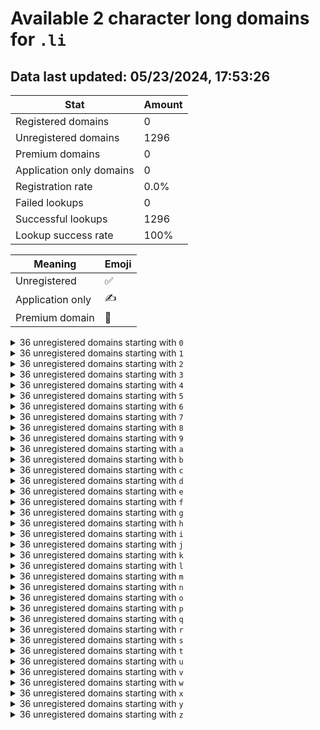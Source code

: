 # Available 2 character long domains for `.li`

## Data last updated: 05/23/2024, 17:53:26

|Stat|Amount|
|--|--|
|Registered domains|0|
|Unregistered domains|1296|
|Premium domains|0|
|Application only domains|0|
|Registration rate|0.0%|
|Failed lookups|0|
|Successful lookups|1296|
|Lookup success rate|100%|


|Meaning|Emoji|
|--|--|
|Unregistered|:white_check_mark:|
|Application only|:writing_hand:|
|Premium domain|:gem:|

<details>
<summary>36 unregistered domains starting with <bold><code>0</code></bold></summary>

|Type|Domain|
|--|--|
|:white_check_mark:|`00.li`|
|:white_check_mark:|`01.li`|
|:white_check_mark:|`02.li`|
|:white_check_mark:|`03.li`|
|:white_check_mark:|`04.li`|
|:white_check_mark:|`05.li`|
|:white_check_mark:|`06.li`|
|:white_check_mark:|`07.li`|
|:white_check_mark:|`08.li`|
|:white_check_mark:|`09.li`|
|:white_check_mark:|`0a.li`|
|:white_check_mark:|`0b.li`|
|:white_check_mark:|`0c.li`|
|:white_check_mark:|`0d.li`|
|:white_check_mark:|`0e.li`|
|:white_check_mark:|`0f.li`|
|:white_check_mark:|`0g.li`|
|:white_check_mark:|`0h.li`|
|:white_check_mark:|`0i.li`|
|:white_check_mark:|`0j.li`|
|:white_check_mark:|`0k.li`|
|:white_check_mark:|`0l.li`|
|:white_check_mark:|`0m.li`|
|:white_check_mark:|`0n.li`|
|:white_check_mark:|`0o.li`|
|:white_check_mark:|`0p.li`|
|:white_check_mark:|`0q.li`|
|:white_check_mark:|`0r.li`|
|:white_check_mark:|`0s.li`|
|:white_check_mark:|`0t.li`|
|:white_check_mark:|`0u.li`|
|:white_check_mark:|`0v.li`|
|:white_check_mark:|`0w.li`|
|:white_check_mark:|`0x.li`|
|:white_check_mark:|`0y.li`|
|:white_check_mark:|`0z.li`|
</details>
<details>
<summary>36 unregistered domains starting with <bold><code>1</code></bold></summary>

|Type|Domain|
|--|--|
|:white_check_mark:|`10.li`|
|:white_check_mark:|`11.li`|
|:white_check_mark:|`12.li`|
|:white_check_mark:|`13.li`|
|:white_check_mark:|`14.li`|
|:white_check_mark:|`15.li`|
|:white_check_mark:|`16.li`|
|:white_check_mark:|`17.li`|
|:white_check_mark:|`18.li`|
|:white_check_mark:|`19.li`|
|:white_check_mark:|`1a.li`|
|:white_check_mark:|`1b.li`|
|:white_check_mark:|`1c.li`|
|:white_check_mark:|`1d.li`|
|:white_check_mark:|`1e.li`|
|:white_check_mark:|`1f.li`|
|:white_check_mark:|`1g.li`|
|:white_check_mark:|`1h.li`|
|:white_check_mark:|`1i.li`|
|:white_check_mark:|`1j.li`|
|:white_check_mark:|`1k.li`|
|:white_check_mark:|`1l.li`|
|:white_check_mark:|`1m.li`|
|:white_check_mark:|`1n.li`|
|:white_check_mark:|`1o.li`|
|:white_check_mark:|`1p.li`|
|:white_check_mark:|`1q.li`|
|:white_check_mark:|`1r.li`|
|:white_check_mark:|`1s.li`|
|:white_check_mark:|`1t.li`|
|:white_check_mark:|`1u.li`|
|:white_check_mark:|`1v.li`|
|:white_check_mark:|`1w.li`|
|:white_check_mark:|`1x.li`|
|:white_check_mark:|`1y.li`|
|:white_check_mark:|`1z.li`|
</details>
<details>
<summary>36 unregistered domains starting with <bold><code>2</code></bold></summary>

|Type|Domain|
|--|--|
|:white_check_mark:|`20.li`|
|:white_check_mark:|`21.li`|
|:white_check_mark:|`22.li`|
|:white_check_mark:|`23.li`|
|:white_check_mark:|`24.li`|
|:white_check_mark:|`25.li`|
|:white_check_mark:|`26.li`|
|:white_check_mark:|`27.li`|
|:white_check_mark:|`28.li`|
|:white_check_mark:|`29.li`|
|:white_check_mark:|`2a.li`|
|:white_check_mark:|`2b.li`|
|:white_check_mark:|`2c.li`|
|:white_check_mark:|`2d.li`|
|:white_check_mark:|`2e.li`|
|:white_check_mark:|`2f.li`|
|:white_check_mark:|`2g.li`|
|:white_check_mark:|`2h.li`|
|:white_check_mark:|`2i.li`|
|:white_check_mark:|`2j.li`|
|:white_check_mark:|`2k.li`|
|:white_check_mark:|`2l.li`|
|:white_check_mark:|`2m.li`|
|:white_check_mark:|`2n.li`|
|:white_check_mark:|`2o.li`|
|:white_check_mark:|`2p.li`|
|:white_check_mark:|`2q.li`|
|:white_check_mark:|`2r.li`|
|:white_check_mark:|`2s.li`|
|:white_check_mark:|`2t.li`|
|:white_check_mark:|`2u.li`|
|:white_check_mark:|`2v.li`|
|:white_check_mark:|`2w.li`|
|:white_check_mark:|`2x.li`|
|:white_check_mark:|`2y.li`|
|:white_check_mark:|`2z.li`|
</details>
<details>
<summary>36 unregistered domains starting with <bold><code>3</code></bold></summary>

|Type|Domain|
|--|--|
|:white_check_mark:|`30.li`|
|:white_check_mark:|`31.li`|
|:white_check_mark:|`32.li`|
|:white_check_mark:|`33.li`|
|:white_check_mark:|`34.li`|
|:white_check_mark:|`35.li`|
|:white_check_mark:|`36.li`|
|:white_check_mark:|`37.li`|
|:white_check_mark:|`38.li`|
|:white_check_mark:|`39.li`|
|:white_check_mark:|`3a.li`|
|:white_check_mark:|`3b.li`|
|:white_check_mark:|`3c.li`|
|:white_check_mark:|`3d.li`|
|:white_check_mark:|`3e.li`|
|:white_check_mark:|`3f.li`|
|:white_check_mark:|`3g.li`|
|:white_check_mark:|`3h.li`|
|:white_check_mark:|`3i.li`|
|:white_check_mark:|`3j.li`|
|:white_check_mark:|`3k.li`|
|:white_check_mark:|`3l.li`|
|:white_check_mark:|`3m.li`|
|:white_check_mark:|`3n.li`|
|:white_check_mark:|`3o.li`|
|:white_check_mark:|`3p.li`|
|:white_check_mark:|`3q.li`|
|:white_check_mark:|`3r.li`|
|:white_check_mark:|`3s.li`|
|:white_check_mark:|`3t.li`|
|:white_check_mark:|`3u.li`|
|:white_check_mark:|`3v.li`|
|:white_check_mark:|`3w.li`|
|:white_check_mark:|`3x.li`|
|:white_check_mark:|`3y.li`|
|:white_check_mark:|`3z.li`|
</details>
<details>
<summary>36 unregistered domains starting with <bold><code>4</code></bold></summary>

|Type|Domain|
|--|--|
|:white_check_mark:|`40.li`|
|:white_check_mark:|`41.li`|
|:white_check_mark:|`42.li`|
|:white_check_mark:|`43.li`|
|:white_check_mark:|`44.li`|
|:white_check_mark:|`45.li`|
|:white_check_mark:|`46.li`|
|:white_check_mark:|`47.li`|
|:white_check_mark:|`48.li`|
|:white_check_mark:|`49.li`|
|:white_check_mark:|`4a.li`|
|:white_check_mark:|`4b.li`|
|:white_check_mark:|`4c.li`|
|:white_check_mark:|`4d.li`|
|:white_check_mark:|`4e.li`|
|:white_check_mark:|`4f.li`|
|:white_check_mark:|`4g.li`|
|:white_check_mark:|`4h.li`|
|:white_check_mark:|`4i.li`|
|:white_check_mark:|`4j.li`|
|:white_check_mark:|`4k.li`|
|:white_check_mark:|`4l.li`|
|:white_check_mark:|`4m.li`|
|:white_check_mark:|`4n.li`|
|:white_check_mark:|`4o.li`|
|:white_check_mark:|`4p.li`|
|:white_check_mark:|`4q.li`|
|:white_check_mark:|`4r.li`|
|:white_check_mark:|`4s.li`|
|:white_check_mark:|`4t.li`|
|:white_check_mark:|`4u.li`|
|:white_check_mark:|`4v.li`|
|:white_check_mark:|`4w.li`|
|:white_check_mark:|`4x.li`|
|:white_check_mark:|`4y.li`|
|:white_check_mark:|`4z.li`|
</details>
<details>
<summary>36 unregistered domains starting with <bold><code>5</code></bold></summary>

|Type|Domain|
|--|--|
|:white_check_mark:|`50.li`|
|:white_check_mark:|`51.li`|
|:white_check_mark:|`52.li`|
|:white_check_mark:|`53.li`|
|:white_check_mark:|`54.li`|
|:white_check_mark:|`55.li`|
|:white_check_mark:|`56.li`|
|:white_check_mark:|`57.li`|
|:white_check_mark:|`58.li`|
|:white_check_mark:|`59.li`|
|:white_check_mark:|`5a.li`|
|:white_check_mark:|`5b.li`|
|:white_check_mark:|`5c.li`|
|:white_check_mark:|`5d.li`|
|:white_check_mark:|`5e.li`|
|:white_check_mark:|`5f.li`|
|:white_check_mark:|`5g.li`|
|:white_check_mark:|`5h.li`|
|:white_check_mark:|`5i.li`|
|:white_check_mark:|`5j.li`|
|:white_check_mark:|`5k.li`|
|:white_check_mark:|`5l.li`|
|:white_check_mark:|`5m.li`|
|:white_check_mark:|`5n.li`|
|:white_check_mark:|`5o.li`|
|:white_check_mark:|`5p.li`|
|:white_check_mark:|`5q.li`|
|:white_check_mark:|`5r.li`|
|:white_check_mark:|`5s.li`|
|:white_check_mark:|`5t.li`|
|:white_check_mark:|`5u.li`|
|:white_check_mark:|`5v.li`|
|:white_check_mark:|`5w.li`|
|:white_check_mark:|`5x.li`|
|:white_check_mark:|`5y.li`|
|:white_check_mark:|`5z.li`|
</details>
<details>
<summary>36 unregistered domains starting with <bold><code>6</code></bold></summary>

|Type|Domain|
|--|--|
|:white_check_mark:|`60.li`|
|:white_check_mark:|`61.li`|
|:white_check_mark:|`62.li`|
|:white_check_mark:|`63.li`|
|:white_check_mark:|`64.li`|
|:white_check_mark:|`65.li`|
|:white_check_mark:|`66.li`|
|:white_check_mark:|`67.li`|
|:white_check_mark:|`68.li`|
|:white_check_mark:|`69.li`|
|:white_check_mark:|`6a.li`|
|:white_check_mark:|`6b.li`|
|:white_check_mark:|`6c.li`|
|:white_check_mark:|`6d.li`|
|:white_check_mark:|`6e.li`|
|:white_check_mark:|`6f.li`|
|:white_check_mark:|`6g.li`|
|:white_check_mark:|`6h.li`|
|:white_check_mark:|`6i.li`|
|:white_check_mark:|`6j.li`|
|:white_check_mark:|`6k.li`|
|:white_check_mark:|`6l.li`|
|:white_check_mark:|`6m.li`|
|:white_check_mark:|`6n.li`|
|:white_check_mark:|`6o.li`|
|:white_check_mark:|`6p.li`|
|:white_check_mark:|`6q.li`|
|:white_check_mark:|`6r.li`|
|:white_check_mark:|`6s.li`|
|:white_check_mark:|`6t.li`|
|:white_check_mark:|`6u.li`|
|:white_check_mark:|`6v.li`|
|:white_check_mark:|`6w.li`|
|:white_check_mark:|`6x.li`|
|:white_check_mark:|`6y.li`|
|:white_check_mark:|`6z.li`|
</details>
<details>
<summary>36 unregistered domains starting with <bold><code>7</code></bold></summary>

|Type|Domain|
|--|--|
|:white_check_mark:|`70.li`|
|:white_check_mark:|`71.li`|
|:white_check_mark:|`72.li`|
|:white_check_mark:|`73.li`|
|:white_check_mark:|`74.li`|
|:white_check_mark:|`75.li`|
|:white_check_mark:|`76.li`|
|:white_check_mark:|`77.li`|
|:white_check_mark:|`78.li`|
|:white_check_mark:|`79.li`|
|:white_check_mark:|`7a.li`|
|:white_check_mark:|`7b.li`|
|:white_check_mark:|`7c.li`|
|:white_check_mark:|`7d.li`|
|:white_check_mark:|`7e.li`|
|:white_check_mark:|`7f.li`|
|:white_check_mark:|`7g.li`|
|:white_check_mark:|`7h.li`|
|:white_check_mark:|`7i.li`|
|:white_check_mark:|`7j.li`|
|:white_check_mark:|`7k.li`|
|:white_check_mark:|`7l.li`|
|:white_check_mark:|`7m.li`|
|:white_check_mark:|`7n.li`|
|:white_check_mark:|`7o.li`|
|:white_check_mark:|`7p.li`|
|:white_check_mark:|`7q.li`|
|:white_check_mark:|`7r.li`|
|:white_check_mark:|`7s.li`|
|:white_check_mark:|`7t.li`|
|:white_check_mark:|`7u.li`|
|:white_check_mark:|`7v.li`|
|:white_check_mark:|`7w.li`|
|:white_check_mark:|`7x.li`|
|:white_check_mark:|`7y.li`|
|:white_check_mark:|`7z.li`|
</details>
<details>
<summary>36 unregistered domains starting with <bold><code>8</code></bold></summary>

|Type|Domain|
|--|--|
|:white_check_mark:|`80.li`|
|:white_check_mark:|`81.li`|
|:white_check_mark:|`82.li`|
|:white_check_mark:|`83.li`|
|:white_check_mark:|`84.li`|
|:white_check_mark:|`85.li`|
|:white_check_mark:|`86.li`|
|:white_check_mark:|`87.li`|
|:white_check_mark:|`88.li`|
|:white_check_mark:|`89.li`|
|:white_check_mark:|`8a.li`|
|:white_check_mark:|`8b.li`|
|:white_check_mark:|`8c.li`|
|:white_check_mark:|`8d.li`|
|:white_check_mark:|`8e.li`|
|:white_check_mark:|`8f.li`|
|:white_check_mark:|`8g.li`|
|:white_check_mark:|`8h.li`|
|:white_check_mark:|`8i.li`|
|:white_check_mark:|`8j.li`|
|:white_check_mark:|`8k.li`|
|:white_check_mark:|`8l.li`|
|:white_check_mark:|`8m.li`|
|:white_check_mark:|`8n.li`|
|:white_check_mark:|`8o.li`|
|:white_check_mark:|`8p.li`|
|:white_check_mark:|`8q.li`|
|:white_check_mark:|`8r.li`|
|:white_check_mark:|`8s.li`|
|:white_check_mark:|`8t.li`|
|:white_check_mark:|`8u.li`|
|:white_check_mark:|`8v.li`|
|:white_check_mark:|`8w.li`|
|:white_check_mark:|`8x.li`|
|:white_check_mark:|`8y.li`|
|:white_check_mark:|`8z.li`|
</details>
<details>
<summary>36 unregistered domains starting with <bold><code>9</code></bold></summary>

|Type|Domain|
|--|--|
|:white_check_mark:|`90.li`|
|:white_check_mark:|`91.li`|
|:white_check_mark:|`92.li`|
|:white_check_mark:|`93.li`|
|:white_check_mark:|`94.li`|
|:white_check_mark:|`95.li`|
|:white_check_mark:|`96.li`|
|:white_check_mark:|`97.li`|
|:white_check_mark:|`98.li`|
|:white_check_mark:|`99.li`|
|:white_check_mark:|`9a.li`|
|:white_check_mark:|`9b.li`|
|:white_check_mark:|`9c.li`|
|:white_check_mark:|`9d.li`|
|:white_check_mark:|`9e.li`|
|:white_check_mark:|`9f.li`|
|:white_check_mark:|`9g.li`|
|:white_check_mark:|`9h.li`|
|:white_check_mark:|`9i.li`|
|:white_check_mark:|`9j.li`|
|:white_check_mark:|`9k.li`|
|:white_check_mark:|`9l.li`|
|:white_check_mark:|`9m.li`|
|:white_check_mark:|`9n.li`|
|:white_check_mark:|`9o.li`|
|:white_check_mark:|`9p.li`|
|:white_check_mark:|`9q.li`|
|:white_check_mark:|`9r.li`|
|:white_check_mark:|`9s.li`|
|:white_check_mark:|`9t.li`|
|:white_check_mark:|`9u.li`|
|:white_check_mark:|`9v.li`|
|:white_check_mark:|`9w.li`|
|:white_check_mark:|`9x.li`|
|:white_check_mark:|`9y.li`|
|:white_check_mark:|`9z.li`|
</details>
<details>
<summary>36 unregistered domains starting with <bold><code>a</code></bold></summary>

|Type|Domain|
|--|--|
|:white_check_mark:|`a0.li`|
|:white_check_mark:|`a1.li`|
|:white_check_mark:|`a2.li`|
|:white_check_mark:|`a3.li`|
|:white_check_mark:|`a4.li`|
|:white_check_mark:|`a5.li`|
|:white_check_mark:|`a6.li`|
|:white_check_mark:|`a7.li`|
|:white_check_mark:|`a8.li`|
|:white_check_mark:|`a9.li`|
|:white_check_mark:|`aa.li`|
|:white_check_mark:|`ab.li`|
|:white_check_mark:|`ac.li`|
|:white_check_mark:|`ad.li`|
|:white_check_mark:|`ae.li`|
|:white_check_mark:|`af.li`|
|:white_check_mark:|`ag.li`|
|:white_check_mark:|`ah.li`|
|:white_check_mark:|`ai.li`|
|:white_check_mark:|`aj.li`|
|:white_check_mark:|`ak.li`|
|:white_check_mark:|`al.li`|
|:white_check_mark:|`am.li`|
|:white_check_mark:|`an.li`|
|:white_check_mark:|`ao.li`|
|:white_check_mark:|`ap.li`|
|:white_check_mark:|`aq.li`|
|:white_check_mark:|`ar.li`|
|:white_check_mark:|`as.li`|
|:white_check_mark:|`at.li`|
|:white_check_mark:|`au.li`|
|:white_check_mark:|`av.li`|
|:white_check_mark:|`aw.li`|
|:white_check_mark:|`ax.li`|
|:white_check_mark:|`ay.li`|
|:white_check_mark:|`az.li`|
</details>
<details>
<summary>36 unregistered domains starting with <bold><code>b</code></bold></summary>

|Type|Domain|
|--|--|
|:white_check_mark:|`b0.li`|
|:white_check_mark:|`b1.li`|
|:white_check_mark:|`b2.li`|
|:white_check_mark:|`b3.li`|
|:white_check_mark:|`b4.li`|
|:white_check_mark:|`b5.li`|
|:white_check_mark:|`b6.li`|
|:white_check_mark:|`b7.li`|
|:white_check_mark:|`b8.li`|
|:white_check_mark:|`b9.li`|
|:white_check_mark:|`ba.li`|
|:white_check_mark:|`bb.li`|
|:white_check_mark:|`bc.li`|
|:white_check_mark:|`bd.li`|
|:white_check_mark:|`be.li`|
|:white_check_mark:|`bf.li`|
|:white_check_mark:|`bg.li`|
|:white_check_mark:|`bh.li`|
|:white_check_mark:|`bi.li`|
|:white_check_mark:|`bj.li`|
|:white_check_mark:|`bk.li`|
|:white_check_mark:|`bl.li`|
|:white_check_mark:|`bm.li`|
|:white_check_mark:|`bn.li`|
|:white_check_mark:|`bo.li`|
|:white_check_mark:|`bp.li`|
|:white_check_mark:|`bq.li`|
|:white_check_mark:|`br.li`|
|:white_check_mark:|`bs.li`|
|:white_check_mark:|`bt.li`|
|:white_check_mark:|`bu.li`|
|:white_check_mark:|`bv.li`|
|:white_check_mark:|`bw.li`|
|:white_check_mark:|`bx.li`|
|:white_check_mark:|`by.li`|
|:white_check_mark:|`bz.li`|
</details>
<details>
<summary>36 unregistered domains starting with <bold><code>c</code></bold></summary>

|Type|Domain|
|--|--|
|:white_check_mark:|`c0.li`|
|:white_check_mark:|`c1.li`|
|:white_check_mark:|`c2.li`|
|:white_check_mark:|`c3.li`|
|:white_check_mark:|`c4.li`|
|:white_check_mark:|`c5.li`|
|:white_check_mark:|`c6.li`|
|:white_check_mark:|`c7.li`|
|:white_check_mark:|`c8.li`|
|:white_check_mark:|`c9.li`|
|:white_check_mark:|`ca.li`|
|:white_check_mark:|`cb.li`|
|:white_check_mark:|`cc.li`|
|:white_check_mark:|`cd.li`|
|:white_check_mark:|`ce.li`|
|:white_check_mark:|`cf.li`|
|:white_check_mark:|`cg.li`|
|:white_check_mark:|`ch.li`|
|:white_check_mark:|`ci.li`|
|:white_check_mark:|`cj.li`|
|:white_check_mark:|`ck.li`|
|:white_check_mark:|`cl.li`|
|:white_check_mark:|`cm.li`|
|:white_check_mark:|`cn.li`|
|:white_check_mark:|`co.li`|
|:white_check_mark:|`cp.li`|
|:white_check_mark:|`cq.li`|
|:white_check_mark:|`cr.li`|
|:white_check_mark:|`cs.li`|
|:white_check_mark:|`ct.li`|
|:white_check_mark:|`cu.li`|
|:white_check_mark:|`cv.li`|
|:white_check_mark:|`cw.li`|
|:white_check_mark:|`cx.li`|
|:white_check_mark:|`cy.li`|
|:white_check_mark:|`cz.li`|
</details>
<details>
<summary>36 unregistered domains starting with <bold><code>d</code></bold></summary>

|Type|Domain|
|--|--|
|:white_check_mark:|`d0.li`|
|:white_check_mark:|`d1.li`|
|:white_check_mark:|`d2.li`|
|:white_check_mark:|`d3.li`|
|:white_check_mark:|`d4.li`|
|:white_check_mark:|`d5.li`|
|:white_check_mark:|`d6.li`|
|:white_check_mark:|`d7.li`|
|:white_check_mark:|`d8.li`|
|:white_check_mark:|`d9.li`|
|:white_check_mark:|`da.li`|
|:white_check_mark:|`db.li`|
|:white_check_mark:|`dc.li`|
|:white_check_mark:|`dd.li`|
|:white_check_mark:|`de.li`|
|:white_check_mark:|`df.li`|
|:white_check_mark:|`dg.li`|
|:white_check_mark:|`dh.li`|
|:white_check_mark:|`di.li`|
|:white_check_mark:|`dj.li`|
|:white_check_mark:|`dk.li`|
|:white_check_mark:|`dl.li`|
|:white_check_mark:|`dm.li`|
|:white_check_mark:|`dn.li`|
|:white_check_mark:|`do.li`|
|:white_check_mark:|`dp.li`|
|:white_check_mark:|`dq.li`|
|:white_check_mark:|`dr.li`|
|:white_check_mark:|`ds.li`|
|:white_check_mark:|`dt.li`|
|:white_check_mark:|`du.li`|
|:white_check_mark:|`dv.li`|
|:white_check_mark:|`dw.li`|
|:white_check_mark:|`dx.li`|
|:white_check_mark:|`dy.li`|
|:white_check_mark:|`dz.li`|
</details>
<details>
<summary>36 unregistered domains starting with <bold><code>e</code></bold></summary>

|Type|Domain|
|--|--|
|:white_check_mark:|`e0.li`|
|:white_check_mark:|`e1.li`|
|:white_check_mark:|`e2.li`|
|:white_check_mark:|`e3.li`|
|:white_check_mark:|`e4.li`|
|:white_check_mark:|`e5.li`|
|:white_check_mark:|`e6.li`|
|:white_check_mark:|`e7.li`|
|:white_check_mark:|`e8.li`|
|:white_check_mark:|`e9.li`|
|:white_check_mark:|`ea.li`|
|:white_check_mark:|`eb.li`|
|:white_check_mark:|`ec.li`|
|:white_check_mark:|`ed.li`|
|:white_check_mark:|`ee.li`|
|:white_check_mark:|`ef.li`|
|:white_check_mark:|`eg.li`|
|:white_check_mark:|`eh.li`|
|:white_check_mark:|`ei.li`|
|:white_check_mark:|`ej.li`|
|:white_check_mark:|`ek.li`|
|:white_check_mark:|`el.li`|
|:white_check_mark:|`em.li`|
|:white_check_mark:|`en.li`|
|:white_check_mark:|`eo.li`|
|:white_check_mark:|`ep.li`|
|:white_check_mark:|`eq.li`|
|:white_check_mark:|`er.li`|
|:white_check_mark:|`es.li`|
|:white_check_mark:|`et.li`|
|:white_check_mark:|`eu.li`|
|:white_check_mark:|`ev.li`|
|:white_check_mark:|`ew.li`|
|:white_check_mark:|`ex.li`|
|:white_check_mark:|`ey.li`|
|:white_check_mark:|`ez.li`|
</details>
<details>
<summary>36 unregistered domains starting with <bold><code>f</code></bold></summary>

|Type|Domain|
|--|--|
|:white_check_mark:|`f0.li`|
|:white_check_mark:|`f1.li`|
|:white_check_mark:|`f2.li`|
|:white_check_mark:|`f3.li`|
|:white_check_mark:|`f4.li`|
|:white_check_mark:|`f5.li`|
|:white_check_mark:|`f6.li`|
|:white_check_mark:|`f7.li`|
|:white_check_mark:|`f8.li`|
|:white_check_mark:|`f9.li`|
|:white_check_mark:|`fa.li`|
|:white_check_mark:|`fb.li`|
|:white_check_mark:|`fc.li`|
|:white_check_mark:|`fd.li`|
|:white_check_mark:|`fe.li`|
|:white_check_mark:|`ff.li`|
|:white_check_mark:|`fg.li`|
|:white_check_mark:|`fh.li`|
|:white_check_mark:|`fi.li`|
|:white_check_mark:|`fj.li`|
|:white_check_mark:|`fk.li`|
|:white_check_mark:|`fl.li`|
|:white_check_mark:|`fm.li`|
|:white_check_mark:|`fn.li`|
|:white_check_mark:|`fo.li`|
|:white_check_mark:|`fp.li`|
|:white_check_mark:|`fq.li`|
|:white_check_mark:|`fr.li`|
|:white_check_mark:|`fs.li`|
|:white_check_mark:|`ft.li`|
|:white_check_mark:|`fu.li`|
|:white_check_mark:|`fv.li`|
|:white_check_mark:|`fw.li`|
|:white_check_mark:|`fx.li`|
|:white_check_mark:|`fy.li`|
|:white_check_mark:|`fz.li`|
</details>
<details>
<summary>36 unregistered domains starting with <bold><code>g</code></bold></summary>

|Type|Domain|
|--|--|
|:white_check_mark:|`g0.li`|
|:white_check_mark:|`g1.li`|
|:white_check_mark:|`g2.li`|
|:white_check_mark:|`g3.li`|
|:white_check_mark:|`g4.li`|
|:white_check_mark:|`g5.li`|
|:white_check_mark:|`g6.li`|
|:white_check_mark:|`g7.li`|
|:white_check_mark:|`g8.li`|
|:white_check_mark:|`g9.li`|
|:white_check_mark:|`ga.li`|
|:white_check_mark:|`gb.li`|
|:white_check_mark:|`gc.li`|
|:white_check_mark:|`gd.li`|
|:white_check_mark:|`ge.li`|
|:white_check_mark:|`gf.li`|
|:white_check_mark:|`gg.li`|
|:white_check_mark:|`gh.li`|
|:white_check_mark:|`gi.li`|
|:white_check_mark:|`gj.li`|
|:white_check_mark:|`gk.li`|
|:white_check_mark:|`gl.li`|
|:white_check_mark:|`gm.li`|
|:white_check_mark:|`gn.li`|
|:white_check_mark:|`go.li`|
|:white_check_mark:|`gp.li`|
|:white_check_mark:|`gq.li`|
|:white_check_mark:|`gr.li`|
|:white_check_mark:|`gs.li`|
|:white_check_mark:|`gt.li`|
|:white_check_mark:|`gu.li`|
|:white_check_mark:|`gv.li`|
|:white_check_mark:|`gw.li`|
|:white_check_mark:|`gx.li`|
|:white_check_mark:|`gy.li`|
|:white_check_mark:|`gz.li`|
</details>
<details>
<summary>36 unregistered domains starting with <bold><code>h</code></bold></summary>

|Type|Domain|
|--|--|
|:white_check_mark:|`h0.li`|
|:white_check_mark:|`h1.li`|
|:white_check_mark:|`h2.li`|
|:white_check_mark:|`h3.li`|
|:white_check_mark:|`h4.li`|
|:white_check_mark:|`h5.li`|
|:white_check_mark:|`h6.li`|
|:white_check_mark:|`h7.li`|
|:white_check_mark:|`h8.li`|
|:white_check_mark:|`h9.li`|
|:white_check_mark:|`ha.li`|
|:white_check_mark:|`hb.li`|
|:white_check_mark:|`hc.li`|
|:white_check_mark:|`hd.li`|
|:white_check_mark:|`he.li`|
|:white_check_mark:|`hf.li`|
|:white_check_mark:|`hg.li`|
|:white_check_mark:|`hh.li`|
|:white_check_mark:|`hi.li`|
|:white_check_mark:|`hj.li`|
|:white_check_mark:|`hk.li`|
|:white_check_mark:|`hl.li`|
|:white_check_mark:|`hm.li`|
|:white_check_mark:|`hn.li`|
|:white_check_mark:|`ho.li`|
|:white_check_mark:|`hp.li`|
|:white_check_mark:|`hq.li`|
|:white_check_mark:|`hr.li`|
|:white_check_mark:|`hs.li`|
|:white_check_mark:|`ht.li`|
|:white_check_mark:|`hu.li`|
|:white_check_mark:|`hv.li`|
|:white_check_mark:|`hw.li`|
|:white_check_mark:|`hx.li`|
|:white_check_mark:|`hy.li`|
|:white_check_mark:|`hz.li`|
</details>
<details>
<summary>36 unregistered domains starting with <bold><code>i</code></bold></summary>

|Type|Domain|
|--|--|
|:white_check_mark:|`i0.li`|
|:white_check_mark:|`i1.li`|
|:white_check_mark:|`i2.li`|
|:white_check_mark:|`i3.li`|
|:white_check_mark:|`i4.li`|
|:white_check_mark:|`i5.li`|
|:white_check_mark:|`i6.li`|
|:white_check_mark:|`i7.li`|
|:white_check_mark:|`i8.li`|
|:white_check_mark:|`i9.li`|
|:white_check_mark:|`ia.li`|
|:white_check_mark:|`ib.li`|
|:white_check_mark:|`ic.li`|
|:white_check_mark:|`id.li`|
|:white_check_mark:|`ie.li`|
|:white_check_mark:|`if.li`|
|:white_check_mark:|`ig.li`|
|:white_check_mark:|`ih.li`|
|:white_check_mark:|`ii.li`|
|:white_check_mark:|`ij.li`|
|:white_check_mark:|`ik.li`|
|:white_check_mark:|`il.li`|
|:white_check_mark:|`im.li`|
|:white_check_mark:|`in.li`|
|:white_check_mark:|`io.li`|
|:white_check_mark:|`ip.li`|
|:white_check_mark:|`iq.li`|
|:white_check_mark:|`ir.li`|
|:white_check_mark:|`is.li`|
|:white_check_mark:|`it.li`|
|:white_check_mark:|`iu.li`|
|:white_check_mark:|`iv.li`|
|:white_check_mark:|`iw.li`|
|:white_check_mark:|`ix.li`|
|:white_check_mark:|`iy.li`|
|:white_check_mark:|`iz.li`|
</details>
<details>
<summary>36 unregistered domains starting with <bold><code>j</code></bold></summary>

|Type|Domain|
|--|--|
|:white_check_mark:|`j0.li`|
|:white_check_mark:|`j1.li`|
|:white_check_mark:|`j2.li`|
|:white_check_mark:|`j3.li`|
|:white_check_mark:|`j4.li`|
|:white_check_mark:|`j5.li`|
|:white_check_mark:|`j6.li`|
|:white_check_mark:|`j7.li`|
|:white_check_mark:|`j8.li`|
|:white_check_mark:|`j9.li`|
|:white_check_mark:|`ja.li`|
|:white_check_mark:|`jb.li`|
|:white_check_mark:|`jc.li`|
|:white_check_mark:|`jd.li`|
|:white_check_mark:|`je.li`|
|:white_check_mark:|`jf.li`|
|:white_check_mark:|`jg.li`|
|:white_check_mark:|`jh.li`|
|:white_check_mark:|`ji.li`|
|:white_check_mark:|`jj.li`|
|:white_check_mark:|`jk.li`|
|:white_check_mark:|`jl.li`|
|:white_check_mark:|`jm.li`|
|:white_check_mark:|`jn.li`|
|:white_check_mark:|`jo.li`|
|:white_check_mark:|`jp.li`|
|:white_check_mark:|`jq.li`|
|:white_check_mark:|`jr.li`|
|:white_check_mark:|`js.li`|
|:white_check_mark:|`jt.li`|
|:white_check_mark:|`ju.li`|
|:white_check_mark:|`jv.li`|
|:white_check_mark:|`jw.li`|
|:white_check_mark:|`jx.li`|
|:white_check_mark:|`jy.li`|
|:white_check_mark:|`jz.li`|
</details>
<details>
<summary>36 unregistered domains starting with <bold><code>k</code></bold></summary>

|Type|Domain|
|--|--|
|:white_check_mark:|`k0.li`|
|:white_check_mark:|`k1.li`|
|:white_check_mark:|`k2.li`|
|:white_check_mark:|`k3.li`|
|:white_check_mark:|`k4.li`|
|:white_check_mark:|`k5.li`|
|:white_check_mark:|`k6.li`|
|:white_check_mark:|`k7.li`|
|:white_check_mark:|`k8.li`|
|:white_check_mark:|`k9.li`|
|:white_check_mark:|`ka.li`|
|:white_check_mark:|`kb.li`|
|:white_check_mark:|`kc.li`|
|:white_check_mark:|`kd.li`|
|:white_check_mark:|`ke.li`|
|:white_check_mark:|`kf.li`|
|:white_check_mark:|`kg.li`|
|:white_check_mark:|`kh.li`|
|:white_check_mark:|`ki.li`|
|:white_check_mark:|`kj.li`|
|:white_check_mark:|`kk.li`|
|:white_check_mark:|`kl.li`|
|:white_check_mark:|`km.li`|
|:white_check_mark:|`kn.li`|
|:white_check_mark:|`ko.li`|
|:white_check_mark:|`kp.li`|
|:white_check_mark:|`kq.li`|
|:white_check_mark:|`kr.li`|
|:white_check_mark:|`ks.li`|
|:white_check_mark:|`kt.li`|
|:white_check_mark:|`ku.li`|
|:white_check_mark:|`kv.li`|
|:white_check_mark:|`kw.li`|
|:white_check_mark:|`kx.li`|
|:white_check_mark:|`ky.li`|
|:white_check_mark:|`kz.li`|
</details>
<details>
<summary>36 unregistered domains starting with <bold><code>l</code></bold></summary>

|Type|Domain|
|--|--|
|:white_check_mark:|`l0.li`|
|:white_check_mark:|`l1.li`|
|:white_check_mark:|`l2.li`|
|:white_check_mark:|`l3.li`|
|:white_check_mark:|`l4.li`|
|:white_check_mark:|`l5.li`|
|:white_check_mark:|`l6.li`|
|:white_check_mark:|`l7.li`|
|:white_check_mark:|`l8.li`|
|:white_check_mark:|`l9.li`|
|:white_check_mark:|`la.li`|
|:white_check_mark:|`lb.li`|
|:white_check_mark:|`lc.li`|
|:white_check_mark:|`ld.li`|
|:white_check_mark:|`le.li`|
|:white_check_mark:|`lf.li`|
|:white_check_mark:|`lg.li`|
|:white_check_mark:|`lh.li`|
|:white_check_mark:|`li.li`|
|:white_check_mark:|`lj.li`|
|:white_check_mark:|`lk.li`|
|:white_check_mark:|`ll.li`|
|:white_check_mark:|`lm.li`|
|:white_check_mark:|`ln.li`|
|:white_check_mark:|`lo.li`|
|:white_check_mark:|`lp.li`|
|:white_check_mark:|`lq.li`|
|:white_check_mark:|`lr.li`|
|:white_check_mark:|`ls.li`|
|:white_check_mark:|`lt.li`|
|:white_check_mark:|`lu.li`|
|:white_check_mark:|`lv.li`|
|:white_check_mark:|`lw.li`|
|:white_check_mark:|`lx.li`|
|:white_check_mark:|`ly.li`|
|:white_check_mark:|`lz.li`|
</details>
<details>
<summary>36 unregistered domains starting with <bold><code>m</code></bold></summary>

|Type|Domain|
|--|--|
|:white_check_mark:|`m0.li`|
|:white_check_mark:|`m1.li`|
|:white_check_mark:|`m2.li`|
|:white_check_mark:|`m3.li`|
|:white_check_mark:|`m4.li`|
|:white_check_mark:|`m5.li`|
|:white_check_mark:|`m6.li`|
|:white_check_mark:|`m7.li`|
|:white_check_mark:|`m8.li`|
|:white_check_mark:|`m9.li`|
|:white_check_mark:|`ma.li`|
|:white_check_mark:|`mb.li`|
|:white_check_mark:|`mc.li`|
|:white_check_mark:|`md.li`|
|:white_check_mark:|`me.li`|
|:white_check_mark:|`mf.li`|
|:white_check_mark:|`mg.li`|
|:white_check_mark:|`mh.li`|
|:white_check_mark:|`mi.li`|
|:white_check_mark:|`mj.li`|
|:white_check_mark:|`mk.li`|
|:white_check_mark:|`ml.li`|
|:white_check_mark:|`mm.li`|
|:white_check_mark:|`mn.li`|
|:white_check_mark:|`mo.li`|
|:white_check_mark:|`mp.li`|
|:white_check_mark:|`mq.li`|
|:white_check_mark:|`mr.li`|
|:white_check_mark:|`ms.li`|
|:white_check_mark:|`mt.li`|
|:white_check_mark:|`mu.li`|
|:white_check_mark:|`mv.li`|
|:white_check_mark:|`mw.li`|
|:white_check_mark:|`mx.li`|
|:white_check_mark:|`my.li`|
|:white_check_mark:|`mz.li`|
</details>
<details>
<summary>36 unregistered domains starting with <bold><code>n</code></bold></summary>

|Type|Domain|
|--|--|
|:white_check_mark:|`n0.li`|
|:white_check_mark:|`n1.li`|
|:white_check_mark:|`n2.li`|
|:white_check_mark:|`n3.li`|
|:white_check_mark:|`n4.li`|
|:white_check_mark:|`n5.li`|
|:white_check_mark:|`n6.li`|
|:white_check_mark:|`n7.li`|
|:white_check_mark:|`n8.li`|
|:white_check_mark:|`n9.li`|
|:white_check_mark:|`na.li`|
|:white_check_mark:|`nb.li`|
|:white_check_mark:|`nc.li`|
|:white_check_mark:|`nd.li`|
|:white_check_mark:|`ne.li`|
|:white_check_mark:|`nf.li`|
|:white_check_mark:|`ng.li`|
|:white_check_mark:|`nh.li`|
|:white_check_mark:|`ni.li`|
|:white_check_mark:|`nj.li`|
|:white_check_mark:|`nk.li`|
|:white_check_mark:|`nl.li`|
|:white_check_mark:|`nm.li`|
|:white_check_mark:|`nn.li`|
|:white_check_mark:|`no.li`|
|:white_check_mark:|`np.li`|
|:white_check_mark:|`nq.li`|
|:white_check_mark:|`nr.li`|
|:white_check_mark:|`ns.li`|
|:white_check_mark:|`nt.li`|
|:white_check_mark:|`nu.li`|
|:white_check_mark:|`nv.li`|
|:white_check_mark:|`nw.li`|
|:white_check_mark:|`nx.li`|
|:white_check_mark:|`ny.li`|
|:white_check_mark:|`nz.li`|
</details>
<details>
<summary>36 unregistered domains starting with <bold><code>o</code></bold></summary>

|Type|Domain|
|--|--|
|:white_check_mark:|`o0.li`|
|:white_check_mark:|`o1.li`|
|:white_check_mark:|`o2.li`|
|:white_check_mark:|`o3.li`|
|:white_check_mark:|`o4.li`|
|:white_check_mark:|`o5.li`|
|:white_check_mark:|`o6.li`|
|:white_check_mark:|`o7.li`|
|:white_check_mark:|`o8.li`|
|:white_check_mark:|`o9.li`|
|:white_check_mark:|`oa.li`|
|:white_check_mark:|`ob.li`|
|:white_check_mark:|`oc.li`|
|:white_check_mark:|`od.li`|
|:white_check_mark:|`oe.li`|
|:white_check_mark:|`of.li`|
|:white_check_mark:|`og.li`|
|:white_check_mark:|`oh.li`|
|:white_check_mark:|`oi.li`|
|:white_check_mark:|`oj.li`|
|:white_check_mark:|`ok.li`|
|:white_check_mark:|`ol.li`|
|:white_check_mark:|`om.li`|
|:white_check_mark:|`on.li`|
|:white_check_mark:|`oo.li`|
|:white_check_mark:|`op.li`|
|:white_check_mark:|`oq.li`|
|:white_check_mark:|`or.li`|
|:white_check_mark:|`os.li`|
|:white_check_mark:|`ot.li`|
|:white_check_mark:|`ou.li`|
|:white_check_mark:|`ov.li`|
|:white_check_mark:|`ow.li`|
|:white_check_mark:|`ox.li`|
|:white_check_mark:|`oy.li`|
|:white_check_mark:|`oz.li`|
</details>
<details>
<summary>36 unregistered domains starting with <bold><code>p</code></bold></summary>

|Type|Domain|
|--|--|
|:white_check_mark:|`p0.li`|
|:white_check_mark:|`p1.li`|
|:white_check_mark:|`p2.li`|
|:white_check_mark:|`p3.li`|
|:white_check_mark:|`p4.li`|
|:white_check_mark:|`p5.li`|
|:white_check_mark:|`p6.li`|
|:white_check_mark:|`p7.li`|
|:white_check_mark:|`p8.li`|
|:white_check_mark:|`p9.li`|
|:white_check_mark:|`pa.li`|
|:white_check_mark:|`pb.li`|
|:white_check_mark:|`pc.li`|
|:white_check_mark:|`pd.li`|
|:white_check_mark:|`pe.li`|
|:white_check_mark:|`pf.li`|
|:white_check_mark:|`pg.li`|
|:white_check_mark:|`ph.li`|
|:white_check_mark:|`pi.li`|
|:white_check_mark:|`pj.li`|
|:white_check_mark:|`pk.li`|
|:white_check_mark:|`pl.li`|
|:white_check_mark:|`pm.li`|
|:white_check_mark:|`pn.li`|
|:white_check_mark:|`po.li`|
|:white_check_mark:|`pp.li`|
|:white_check_mark:|`pq.li`|
|:white_check_mark:|`pr.li`|
|:white_check_mark:|`ps.li`|
|:white_check_mark:|`pt.li`|
|:white_check_mark:|`pu.li`|
|:white_check_mark:|`pv.li`|
|:white_check_mark:|`pw.li`|
|:white_check_mark:|`px.li`|
|:white_check_mark:|`py.li`|
|:white_check_mark:|`pz.li`|
</details>
<details>
<summary>36 unregistered domains starting with <bold><code>q</code></bold></summary>

|Type|Domain|
|--|--|
|:white_check_mark:|`q0.li`|
|:white_check_mark:|`q1.li`|
|:white_check_mark:|`q2.li`|
|:white_check_mark:|`q3.li`|
|:white_check_mark:|`q4.li`|
|:white_check_mark:|`q5.li`|
|:white_check_mark:|`q6.li`|
|:white_check_mark:|`q7.li`|
|:white_check_mark:|`q8.li`|
|:white_check_mark:|`q9.li`|
|:white_check_mark:|`qa.li`|
|:white_check_mark:|`qb.li`|
|:white_check_mark:|`qc.li`|
|:white_check_mark:|`qd.li`|
|:white_check_mark:|`qe.li`|
|:white_check_mark:|`qf.li`|
|:white_check_mark:|`qg.li`|
|:white_check_mark:|`qh.li`|
|:white_check_mark:|`qi.li`|
|:white_check_mark:|`qj.li`|
|:white_check_mark:|`qk.li`|
|:white_check_mark:|`ql.li`|
|:white_check_mark:|`qm.li`|
|:white_check_mark:|`qn.li`|
|:white_check_mark:|`qo.li`|
|:white_check_mark:|`qp.li`|
|:white_check_mark:|`qq.li`|
|:white_check_mark:|`qr.li`|
|:white_check_mark:|`qs.li`|
|:white_check_mark:|`qt.li`|
|:white_check_mark:|`qu.li`|
|:white_check_mark:|`qv.li`|
|:white_check_mark:|`qw.li`|
|:white_check_mark:|`qx.li`|
|:white_check_mark:|`qy.li`|
|:white_check_mark:|`qz.li`|
</details>
<details>
<summary>36 unregistered domains starting with <bold><code>r</code></bold></summary>

|Type|Domain|
|--|--|
|:white_check_mark:|`r0.li`|
|:white_check_mark:|`r1.li`|
|:white_check_mark:|`r2.li`|
|:white_check_mark:|`r3.li`|
|:white_check_mark:|`r4.li`|
|:white_check_mark:|`r5.li`|
|:white_check_mark:|`r6.li`|
|:white_check_mark:|`r7.li`|
|:white_check_mark:|`r8.li`|
|:white_check_mark:|`r9.li`|
|:white_check_mark:|`ra.li`|
|:white_check_mark:|`rb.li`|
|:white_check_mark:|`rc.li`|
|:white_check_mark:|`rd.li`|
|:white_check_mark:|`re.li`|
|:white_check_mark:|`rf.li`|
|:white_check_mark:|`rg.li`|
|:white_check_mark:|`rh.li`|
|:white_check_mark:|`ri.li`|
|:white_check_mark:|`rj.li`|
|:white_check_mark:|`rk.li`|
|:white_check_mark:|`rl.li`|
|:white_check_mark:|`rm.li`|
|:white_check_mark:|`rn.li`|
|:white_check_mark:|`ro.li`|
|:white_check_mark:|`rp.li`|
|:white_check_mark:|`rq.li`|
|:white_check_mark:|`rr.li`|
|:white_check_mark:|`rs.li`|
|:white_check_mark:|`rt.li`|
|:white_check_mark:|`ru.li`|
|:white_check_mark:|`rv.li`|
|:white_check_mark:|`rw.li`|
|:white_check_mark:|`rx.li`|
|:white_check_mark:|`ry.li`|
|:white_check_mark:|`rz.li`|
</details>
<details>
<summary>36 unregistered domains starting with <bold><code>s</code></bold></summary>

|Type|Domain|
|--|--|
|:white_check_mark:|`s0.li`|
|:white_check_mark:|`s1.li`|
|:white_check_mark:|`s2.li`|
|:white_check_mark:|`s3.li`|
|:white_check_mark:|`s4.li`|
|:white_check_mark:|`s5.li`|
|:white_check_mark:|`s6.li`|
|:white_check_mark:|`s7.li`|
|:white_check_mark:|`s8.li`|
|:white_check_mark:|`s9.li`|
|:white_check_mark:|`sa.li`|
|:white_check_mark:|`sb.li`|
|:white_check_mark:|`sc.li`|
|:white_check_mark:|`sd.li`|
|:white_check_mark:|`se.li`|
|:white_check_mark:|`sf.li`|
|:white_check_mark:|`sg.li`|
|:white_check_mark:|`sh.li`|
|:white_check_mark:|`si.li`|
|:white_check_mark:|`sj.li`|
|:white_check_mark:|`sk.li`|
|:white_check_mark:|`sl.li`|
|:white_check_mark:|`sm.li`|
|:white_check_mark:|`sn.li`|
|:white_check_mark:|`so.li`|
|:white_check_mark:|`sp.li`|
|:white_check_mark:|`sq.li`|
|:white_check_mark:|`sr.li`|
|:white_check_mark:|`ss.li`|
|:white_check_mark:|`st.li`|
|:white_check_mark:|`su.li`|
|:white_check_mark:|`sv.li`|
|:white_check_mark:|`sw.li`|
|:white_check_mark:|`sx.li`|
|:white_check_mark:|`sy.li`|
|:white_check_mark:|`sz.li`|
</details>
<details>
<summary>36 unregistered domains starting with <bold><code>t</code></bold></summary>

|Type|Domain|
|--|--|
|:white_check_mark:|`t0.li`|
|:white_check_mark:|`t1.li`|
|:white_check_mark:|`t2.li`|
|:white_check_mark:|`t3.li`|
|:white_check_mark:|`t4.li`|
|:white_check_mark:|`t5.li`|
|:white_check_mark:|`t6.li`|
|:white_check_mark:|`t7.li`|
|:white_check_mark:|`t8.li`|
|:white_check_mark:|`t9.li`|
|:white_check_mark:|`ta.li`|
|:white_check_mark:|`tb.li`|
|:white_check_mark:|`tc.li`|
|:white_check_mark:|`td.li`|
|:white_check_mark:|`te.li`|
|:white_check_mark:|`tf.li`|
|:white_check_mark:|`tg.li`|
|:white_check_mark:|`th.li`|
|:white_check_mark:|`ti.li`|
|:white_check_mark:|`tj.li`|
|:white_check_mark:|`tk.li`|
|:white_check_mark:|`tl.li`|
|:white_check_mark:|`tm.li`|
|:white_check_mark:|`tn.li`|
|:white_check_mark:|`to.li`|
|:white_check_mark:|`tp.li`|
|:white_check_mark:|`tq.li`|
|:white_check_mark:|`tr.li`|
|:white_check_mark:|`ts.li`|
|:white_check_mark:|`tt.li`|
|:white_check_mark:|`tu.li`|
|:white_check_mark:|`tv.li`|
|:white_check_mark:|`tw.li`|
|:white_check_mark:|`tx.li`|
|:white_check_mark:|`ty.li`|
|:white_check_mark:|`tz.li`|
</details>
<details>
<summary>36 unregistered domains starting with <bold><code>u</code></bold></summary>

|Type|Domain|
|--|--|
|:white_check_mark:|`u0.li`|
|:white_check_mark:|`u1.li`|
|:white_check_mark:|`u2.li`|
|:white_check_mark:|`u3.li`|
|:white_check_mark:|`u4.li`|
|:white_check_mark:|`u5.li`|
|:white_check_mark:|`u6.li`|
|:white_check_mark:|`u7.li`|
|:white_check_mark:|`u8.li`|
|:white_check_mark:|`u9.li`|
|:white_check_mark:|`ua.li`|
|:white_check_mark:|`ub.li`|
|:white_check_mark:|`uc.li`|
|:white_check_mark:|`ud.li`|
|:white_check_mark:|`ue.li`|
|:white_check_mark:|`uf.li`|
|:white_check_mark:|`ug.li`|
|:white_check_mark:|`uh.li`|
|:white_check_mark:|`ui.li`|
|:white_check_mark:|`uj.li`|
|:white_check_mark:|`uk.li`|
|:white_check_mark:|`ul.li`|
|:white_check_mark:|`um.li`|
|:white_check_mark:|`un.li`|
|:white_check_mark:|`uo.li`|
|:white_check_mark:|`up.li`|
|:white_check_mark:|`uq.li`|
|:white_check_mark:|`ur.li`|
|:white_check_mark:|`us.li`|
|:white_check_mark:|`ut.li`|
|:white_check_mark:|`uu.li`|
|:white_check_mark:|`uv.li`|
|:white_check_mark:|`uw.li`|
|:white_check_mark:|`ux.li`|
|:white_check_mark:|`uy.li`|
|:white_check_mark:|`uz.li`|
</details>
<details>
<summary>36 unregistered domains starting with <bold><code>v</code></bold></summary>

|Type|Domain|
|--|--|
|:white_check_mark:|`v0.li`|
|:white_check_mark:|`v1.li`|
|:white_check_mark:|`v2.li`|
|:white_check_mark:|`v3.li`|
|:white_check_mark:|`v4.li`|
|:white_check_mark:|`v5.li`|
|:white_check_mark:|`v6.li`|
|:white_check_mark:|`v7.li`|
|:white_check_mark:|`v8.li`|
|:white_check_mark:|`v9.li`|
|:white_check_mark:|`va.li`|
|:white_check_mark:|`vb.li`|
|:white_check_mark:|`vc.li`|
|:white_check_mark:|`vd.li`|
|:white_check_mark:|`ve.li`|
|:white_check_mark:|`vf.li`|
|:white_check_mark:|`vg.li`|
|:white_check_mark:|`vh.li`|
|:white_check_mark:|`vi.li`|
|:white_check_mark:|`vj.li`|
|:white_check_mark:|`vk.li`|
|:white_check_mark:|`vl.li`|
|:white_check_mark:|`vm.li`|
|:white_check_mark:|`vn.li`|
|:white_check_mark:|`vo.li`|
|:white_check_mark:|`vp.li`|
|:white_check_mark:|`vq.li`|
|:white_check_mark:|`vr.li`|
|:white_check_mark:|`vs.li`|
|:white_check_mark:|`vt.li`|
|:white_check_mark:|`vu.li`|
|:white_check_mark:|`vv.li`|
|:white_check_mark:|`vw.li`|
|:white_check_mark:|`vx.li`|
|:white_check_mark:|`vy.li`|
|:white_check_mark:|`vz.li`|
</details>
<details>
<summary>36 unregistered domains starting with <bold><code>w</code></bold></summary>

|Type|Domain|
|--|--|
|:white_check_mark:|`w0.li`|
|:white_check_mark:|`w1.li`|
|:white_check_mark:|`w2.li`|
|:white_check_mark:|`w3.li`|
|:white_check_mark:|`w4.li`|
|:white_check_mark:|`w5.li`|
|:white_check_mark:|`w6.li`|
|:white_check_mark:|`w7.li`|
|:white_check_mark:|`w8.li`|
|:white_check_mark:|`w9.li`|
|:white_check_mark:|`wa.li`|
|:white_check_mark:|`wb.li`|
|:white_check_mark:|`wc.li`|
|:white_check_mark:|`wd.li`|
|:white_check_mark:|`we.li`|
|:white_check_mark:|`wf.li`|
|:white_check_mark:|`wg.li`|
|:white_check_mark:|`wh.li`|
|:white_check_mark:|`wi.li`|
|:white_check_mark:|`wj.li`|
|:white_check_mark:|`wk.li`|
|:white_check_mark:|`wl.li`|
|:white_check_mark:|`wm.li`|
|:white_check_mark:|`wn.li`|
|:white_check_mark:|`wo.li`|
|:white_check_mark:|`wp.li`|
|:white_check_mark:|`wq.li`|
|:white_check_mark:|`wr.li`|
|:white_check_mark:|`ws.li`|
|:white_check_mark:|`wt.li`|
|:white_check_mark:|`wu.li`|
|:white_check_mark:|`wv.li`|
|:white_check_mark:|`ww.li`|
|:white_check_mark:|`wx.li`|
|:white_check_mark:|`wy.li`|
|:white_check_mark:|`wz.li`|
</details>
<details>
<summary>36 unregistered domains starting with <bold><code>x</code></bold></summary>

|Type|Domain|
|--|--|
|:white_check_mark:|`x0.li`|
|:white_check_mark:|`x1.li`|
|:white_check_mark:|`x2.li`|
|:white_check_mark:|`x3.li`|
|:white_check_mark:|`x4.li`|
|:white_check_mark:|`x5.li`|
|:white_check_mark:|`x6.li`|
|:white_check_mark:|`x7.li`|
|:white_check_mark:|`x8.li`|
|:white_check_mark:|`x9.li`|
|:white_check_mark:|`xa.li`|
|:white_check_mark:|`xb.li`|
|:white_check_mark:|`xc.li`|
|:white_check_mark:|`xd.li`|
|:white_check_mark:|`xe.li`|
|:white_check_mark:|`xf.li`|
|:white_check_mark:|`xg.li`|
|:white_check_mark:|`xh.li`|
|:white_check_mark:|`xi.li`|
|:white_check_mark:|`xj.li`|
|:white_check_mark:|`xk.li`|
|:white_check_mark:|`xl.li`|
|:white_check_mark:|`xm.li`|
|:white_check_mark:|`xn.li`|
|:white_check_mark:|`xo.li`|
|:white_check_mark:|`xp.li`|
|:white_check_mark:|`xq.li`|
|:white_check_mark:|`xr.li`|
|:white_check_mark:|`xs.li`|
|:white_check_mark:|`xt.li`|
|:white_check_mark:|`xu.li`|
|:white_check_mark:|`xv.li`|
|:white_check_mark:|`xw.li`|
|:white_check_mark:|`xx.li`|
|:white_check_mark:|`xy.li`|
|:white_check_mark:|`xz.li`|
</details>
<details>
<summary>36 unregistered domains starting with <bold><code>y</code></bold></summary>

|Type|Domain|
|--|--|
|:white_check_mark:|`y0.li`|
|:white_check_mark:|`y1.li`|
|:white_check_mark:|`y2.li`|
|:white_check_mark:|`y3.li`|
|:white_check_mark:|`y4.li`|
|:white_check_mark:|`y5.li`|
|:white_check_mark:|`y6.li`|
|:white_check_mark:|`y7.li`|
|:white_check_mark:|`y8.li`|
|:white_check_mark:|`y9.li`|
|:white_check_mark:|`ya.li`|
|:white_check_mark:|`yb.li`|
|:white_check_mark:|`yc.li`|
|:white_check_mark:|`yd.li`|
|:white_check_mark:|`ye.li`|
|:white_check_mark:|`yf.li`|
|:white_check_mark:|`yg.li`|
|:white_check_mark:|`yh.li`|
|:white_check_mark:|`yi.li`|
|:white_check_mark:|`yj.li`|
|:white_check_mark:|`yk.li`|
|:white_check_mark:|`yl.li`|
|:white_check_mark:|`ym.li`|
|:white_check_mark:|`yn.li`|
|:white_check_mark:|`yo.li`|
|:white_check_mark:|`yp.li`|
|:white_check_mark:|`yq.li`|
|:white_check_mark:|`yr.li`|
|:white_check_mark:|`ys.li`|
|:white_check_mark:|`yt.li`|
|:white_check_mark:|`yu.li`|
|:white_check_mark:|`yv.li`|
|:white_check_mark:|`yw.li`|
|:white_check_mark:|`yx.li`|
|:white_check_mark:|`yy.li`|
|:white_check_mark:|`yz.li`|
</details>
<details>
<summary>36 unregistered domains starting with <bold><code>z</code></bold></summary>

|Type|Domain|
|--|--|
|:white_check_mark:|`z0.li`|
|:white_check_mark:|`z1.li`|
|:white_check_mark:|`z2.li`|
|:white_check_mark:|`z3.li`|
|:white_check_mark:|`z4.li`|
|:white_check_mark:|`z5.li`|
|:white_check_mark:|`z6.li`|
|:white_check_mark:|`z7.li`|
|:white_check_mark:|`z8.li`|
|:white_check_mark:|`z9.li`|
|:white_check_mark:|`za.li`|
|:white_check_mark:|`zb.li`|
|:white_check_mark:|`zc.li`|
|:white_check_mark:|`zd.li`|
|:white_check_mark:|`ze.li`|
|:white_check_mark:|`zf.li`|
|:white_check_mark:|`zg.li`|
|:white_check_mark:|`zh.li`|
|:white_check_mark:|`zi.li`|
|:white_check_mark:|`zj.li`|
|:white_check_mark:|`zk.li`|
|:white_check_mark:|`zl.li`|
|:white_check_mark:|`zm.li`|
|:white_check_mark:|`zn.li`|
|:white_check_mark:|`zo.li`|
|:white_check_mark:|`zp.li`|
|:white_check_mark:|`zq.li`|
|:white_check_mark:|`zr.li`|
|:white_check_mark:|`zs.li`|
|:white_check_mark:|`zt.li`|
|:white_check_mark:|`zu.li`|
|:white_check_mark:|`zv.li`|
|:white_check_mark:|`zw.li`|
|:white_check_mark:|`zx.li`|
|:white_check_mark:|`zy.li`|
|:white_check_mark:|`zz.li`|
</details>